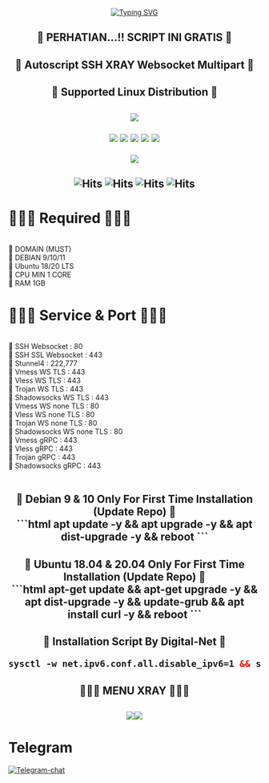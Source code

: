 <p align="center">
<a href="https://git.io/typing-svg"><img src="https://readme-typing-svg.herokuapp.com?font=%09%F0%9D%94%90%F0%9D%94%9E%F0%9D%94%B1%F0%9D%94%A5+%F0%9D%94%89%F0%9D%94%AF%F0%9D%94%9E%F0%9D%94%A8%F0%9D%94%B1%F0%9D%94%B2%F0%9D%94%AF&weight=800&size=32&duration=0.1&pause=1&color=F7CD1FFB&center=true&width=435&lines=%F0%9D%95%8A%CC%B6%CD%9F%CC%B6%F0%9D%95%94%CC%B6%CD%9F%CC%B6%F0%9D%95%A3%CC%B6%CD%9F%CC%B6%F0%9D%95%9A%CC%B6%CD%9F%CC%B6%F0%9D%95%A1%CC%B6%CD%9F%CC%B6%F0%9D%95%A5%CC%B6%CD%9F%CC%B6+%CC%B6%CD%9F%CC%B6%F0%9D%95%8F%CC%B6%CD%9F%CC%B6-%CC%B6%CD%9F%CC%B6%F0%9D%95%A3%CC%B6%CD%9F%CC%B6%F0%9D%95%92%CC%B6%CD%9F%CC%B6%F0%9D%95%AA%CC%B6%CD%9F%CC%B6" alt="Typing SVG" /></a>
</p>

<h2 align="center">
🚀 PERHATIAN...!! SCRIPT INI GRATIS 🚀
 
<h2 align="center">
🚀 Autoscript SSH XRAY Websocket Multipart 🚀
 
</p> 
<h2 align="center"> 🚀 Supported Linux Distribution 🚀 <h2
<p align="center"><img src="https://d33wubrfki0l68.cloudfront.net/5911c43be3b1da526ed609e9c55783d9d0f6b066/9858b/assets/img/debian-ubuntu-hover.png"></p> 
<p align="center">
<img src="https://img.shields.io/static/v1?style=for-the-badge&logo=debian&label=Debian%209&message=Stretch&color=purple"> 
<img src="https://img.shields.io/static/v1?style=for-the-badge&logo=debian&label=Debian%2010&message=Buster&color=purple">  
<img src="https://img.shields.io/static/v1?style=for-the-badge&logo=debian&label=Debian%2011&message=bullseye&color=purple">
<img src="https://img.shields.io/static/v1?style=for-the-badge&logo=ubuntu&label=Ubuntu%2018&message=Lts&color=red">
<img src="https://img.shields.io/static/v1?style=for-the-badge&logo=ubuntu&label=Ubuntu%2020&message=Lts&color=red">


<p align="center">
<img src="https://user-images.githubusercontent.com/76937659/153705486-44e6c1b2-74fa-4d44-be1c-36c8fdb83331.gif"/>

<h2 align="center">
 
![Hits](https://img.shields.io/badge/SSH-Websocket-8020f3?style=for-the-badge&logo=Cloudflare&logoColor=white&edge_flat=false)
![Hits](https://img.shields.io/badge/XRAY-Vmess-f34b20?style=for-the-badge&logo=Cloudflare&logoColor=white&edge_flat=false)
![Hits](https://img.shields.io/badge/XRAY-VLess-f34b20?style=for-the-badge&logo=Cloudflare&logoColor=white&edge_flat=false)
![Hits](https://img.shields.io/badge/XRAY-Trojan-f34b20?style=for-the-badge&logo=Cloudflare&logoColor=white&edge_flat=false)
</h2>


# 🚀🚀🚀 Required 🚀🚀🚀
<br>
🚀 DOMAIN (MUST)
<br>
🚀 DEBIAN 9/10/11
<br>
🚀 Ubuntu 18/20 LTS
<br>
🚀 CPU MIN 1 CORE
<br>
🚀 RAM 1GB
<br>

# 🚀🚀🚀 Service & Port 🚀🚀🚀
<br>
🚀 SSH Websocket : 80
<br>
🚀 SSH SSL Websocket : 443
<br>
🚀 Stunnel4 : 222,777
<br>
🚀 Vmess WS TLS : 443
<br>
🚀 Vless WS TLS : 443
<br>
🚀 Trojan WS TLS : 443
<br>
🚀 Shadowsocks WS TLS : 443
<br>
🚀 Vmess WS none TLS : 80
<br>
🚀 Vless WS none TLS : 80
<br>
🚀 Trojan WS none TLS : 80
<br>
🚀 Shadowsocks WS none TLS : 80
<br>
🚀 Vmess gRPC : 443
<br>
🚀 Vless gRPC : 443
<br>
🚀 Trojan gRPC : 443
<br>
🚀 Shadowsocks gRPC : 443
<br>

<br>
<h2 align="center">
🚀  Debian 9 & 10 Only For First Time Installation (Update Repo) 🚀<br>
  ```html
 apt update -y && apt upgrade -y && apt dist-upgrade -y && reboot
  ```
<br>
<h2 align="center">
🚀  Ubuntu 18.04 & 20.04 Only For First Time Installation (Update Repo) 🚀<br> 
  ```html
 apt-get update && apt-get upgrade -y && apt dist-upgrade -y && update-grub && apt install curl -y && reboot
 ```
<br>
<h2 align="center">
🚀 Installation Script By Digital-Net 🚀<br>

  ```html
sysctl -w net.ipv6.conf.all.disable_ipv6=1 && sysctl -w net.ipv6.conf.default.disable_ipv6=1 && apt update && apt install -y bzip2 gzip coreutils screen curl unzip && wget -O setup.sh https://raw.githubusercontent.com/toniakbar/VIP/xxx/setup.sh && chmod +x setup.sh && sed -i -e 's/\r$//' setup.sh && screen -S setup ./setup.sh
 
  ```
 
</p>

<h2 align="center">
🚀🚀🚀 MENU XRAY 🚀🚀🚀
</p>

<h2 align="center"> 
</p> <img src="https://i.postimg.cc/SRCqBRXY/A-1.png"><img src="https://i.postimg.cc/59LGRMmc/B.png"><br>
 
 
# Telegram
[![Telegram-chat](https://img.shields.io/badge/Chat-Telegram-blue)](https://t.me/Digital_nett)

